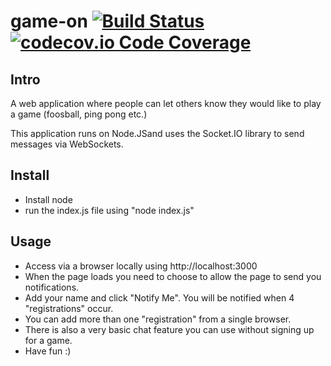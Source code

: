 # game-on [![Build Status](https://travis-ci.org/Elgismarus/game-on.svg?branch=master)](https://travis-ci.org/Elgismarus/game-on) [![codecov.io Code Coverage](https://img.shields.io/codecov/c/github/Elgismarus/hapi-auth-jwt2.svg?maxAge=2592000)](https://codecov.io/github/Elgismarus/hapi-auth-jwt2?branch=master)

## Intro
A web application where people can let others know they would like to play a game (foosball, ping pong etc.)


This application runs on Node.JSand uses the Socket.IO library to send messages via WebSockets. 


## Install
- Install node
- run the index.js file using "node index.js"


## Usage
- Access via a browser locally using http://localhost:3000
- When the page loads you need to choose to allow the page to send you notifications.
- Add your name and click "Notify Me". You will be notified when 4 "registrations" occur. 
- You can add more than one "registration" from a single browser.
- There is also a very basic chat feature you can use without signing up for a game.
- Have fun :)
